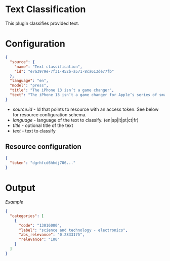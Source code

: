 # Text Classification

This plugin classifies provided text.

# Configuration

```json
{
  "source": {
    "name": "Text classification",
    "id": "e7a3979e-7f31-452b-a571-8ca613de77fb"
  },
  "language": "en",
  "model": "press",
  "title": "The iPhone 13 isn’t a game changer",
  "text": "The iPhone 13 isn’t a game changer for Apple’s series of smartphones, but it’s an ..."
}
```

* *source.id* - Id that points to resource with an access token. See below for resource configuration schema.
* *language* - language of the text to classify. (en|sp|it|pt|ct|fr)
* *title* - optional title of the text
* *text* - text to classify

## Resource configuration

```json
{
  "token": "dgrhfcd6hhdj706..."
}
```

# Output

*Example*

```json
{
  "categories": [
    {
      "code": "13016000",
      "label": "science and technology - electronics",
      "abs_relevance": "0.2833175",
      "relevance": "100"
    }
  ]
}
```
